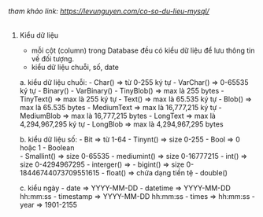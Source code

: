 ###### tham khảo link: https://levunguyen.com/co-so-du-lieu-mysql/

1. Kiểu dữ liệu 
   - mỗi cột (column) trong Database đều có kiểu dữ liệu để lưu thông tin về đối tượng. 
   - kiểu dữ liệu chuỗi, số, date

    a. kiểu dữ liệu chuỗi: 
        - Char()        => từ 0-255 ký tự
        - VarChar()     => 0-65535 ký tự
        - Binary()
        - VarBinary()
        - TinyBlob()    => max là 255 bytes
        - TinyText()    => max là 255 ký tự
        - Text()        => max là 65.535 ký tự
        - Blob()        => max là 65.535 bytes
        - MediumText    => max là 16,777,215 ký tự
        - MediumBlob    => max là 16,777,215 bytes
        - LongText      => max là 4,294,967,295 ký tự
        - LongBlob      => max là 4,294,967,295 bytes

    b. kiểu dữ liệu số:
        - Bit           => từ 1-64
        - Tinynt()      => size 0-255
        - Bool          => 0 hoặc 1
        - Boolean       
        - Smallint()    => size 0-65535
        - mediumint()   => size 0-16777215
        - int()         => size 0-4294967295
        - interger()    => 
        - bigint()      => size 0-18446744073709551615
        - float()       => chứa dạng tiền tệ
        - double()

    c. kiểu ngày
        - date          => YYYY-MM-DD
        - datetime      => YYYY-MM-DD hh:mm:ss
        - timestamp     => YYYY-MM-DD hh:mm:ss
        - times         => hh:mm:ss
        - year          => 1901-2155
